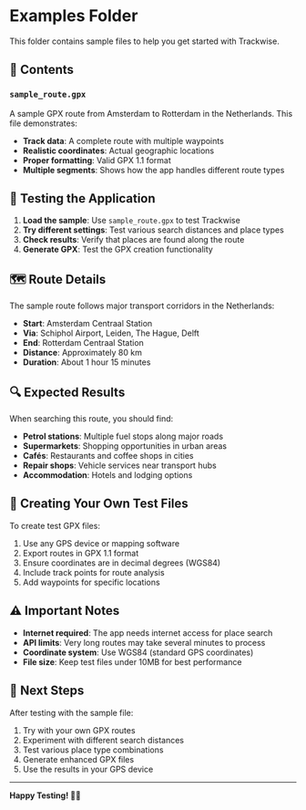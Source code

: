 # Examples Folder

This folder contains sample files to help you get started with Trackwise.

## 📁 Contents

### `sample_route.gpx`
A sample GPX route from Amsterdam to Rotterdam in the Netherlands. This file demonstrates:
- **Track data**: A complete route with multiple waypoints
- **Realistic coordinates**: Actual geographic locations
- **Proper formatting**: Valid GPX 1.1 format
- **Multiple segments**: Shows how the app handles different route types

## 🧪 Testing the Application

1. **Load the sample**: Use `sample_route.gpx` to test Trackwise
2. **Try different settings**: Test various search distances and place types
3. **Check results**: Verify that places are found along the route
4. **Generate GPX**: Test the GPX creation functionality

## 🗺️ Route Details

The sample route follows major transport corridors in the Netherlands:
- **Start**: Amsterdam Centraal Station
- **Via**: Schiphol Airport, Leiden, The Hague, Delft
- **End**: Rotterdam Centraal Station
- **Distance**: Approximately 80 km
- **Duration**: About 1 hour 15 minutes

## 🔍 Expected Results

When searching this route, you should find:
- **Petrol stations**: Multiple fuel stops along major roads
- **Supermarkets**: Shopping opportunities in urban areas
- **Cafés**: Restaurants and coffee shops in cities
- **Repair shops**: Vehicle services near transport hubs
- **Accommodation**: Hotels and lodging options

## 📝 Creating Your Own Test Files

To create test GPX files:
1. Use any GPS device or mapping software
2. Export routes in GPX 1.1 format
3. Ensure coordinates are in decimal degrees (WGS84)
4. Include track points for route analysis
5. Add waypoints for specific locations

## ⚠️ Important Notes

- **Internet required**: The app needs internet access for place search
- **API limits**: Very long routes may take several minutes to process
- **Coordinate system**: Use WGS84 (standard GPS coordinates)
- **File size**: Keep test files under 10MB for best performance

## 🚀 Next Steps

After testing with the sample file:
1. Try with your own GPX routes
2. Experiment with different search distances
3. Test various place type combinations
4. Generate enhanced GPX files
5. Use the results in your GPS device

---

**Happy Testing! 🧪✨**

